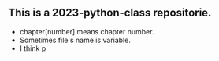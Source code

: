 ## This is a 2023-python-class repositorie.
- chapter[number] means chapter number.
- Sometimes file's name is variable.
- I think p
